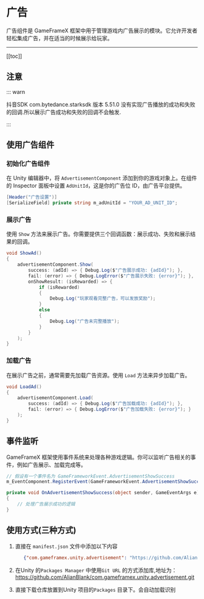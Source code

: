 # 广告

广告组件是 GameFrameX 框架中用于管理游戏内广告展示的模块。它允许开发者轻松集成广告，并在适当的时候展示给玩家。

---

[[toc]]

## 注意

::: warn

抖音SDK com.bytedance.starksdk 版本 5.51.0 没有实现广告播放的成功和失败的回调.所以展示广告成功和失败的回调不会触发.

:::

## 使用广告组件

### 初始化广告组件

在 Unity 编辑器中，将 `AdvertisementComponent` 添加到你的游戏对象上。在组件的 Inspector 面板中设置 `AdUnitId`，这是你的广告位
ID，由广告平台提供。

```csharp
[Header("广告设置")]
[SerializeField] private string m_adUnitId = "YOUR_AD_UNIT_ID";
```

### 展示广告

使用 `Show` 方法来展示广告。你需要提供三个回调函数：展示成功、失败和展示结果的回调。

```csharp
void ShowAd()
{
    advertisementComponent.Show(
        success: (adId) => { Debug.Log($"广告展示成功: {adId}"); },
        fail: (error) => { Debug.LogError($"广告展示失败: {error}"); },
        onShowResult: (isRewarded) => {
            if (isRewarded)
            {
                Debug.Log("玩家观看完整广告，可以发放奖励");
            }
            else
            {
                Debug.Log("广告未完整播放");
            }
        }
    );
}
```

### 加载广告

在展示广告之前，通常需要先加载广告资源。使用 `Load` 方法来异步加载广告。

```csharp
void LoadAd()
{
    advertisementComponent.Load(
        success: (adId) => { Debug.Log($"广告加载成功: {adId}"); },
        fail: (error) => { Debug.LogError($"广告加载失败: {error}"); }
    );
}
```

## 事件监听

GameFrameX 框架使用事件系统来处理各种游戏逻辑。你可以监听广告相关的事件，例如广告展示、加载完成等。

```csharp
// 假设有一个事件名为 GameFrameworkEvent.AdvertisementShowSuccess
m_EventComponent.RegisterEvent(GameFrameworkEvent.AdvertisementShowSuccess, OnAdvertisementShowSuccess);

private void OnAdvertisementShowSuccess(object sender, GameEventArgs e)
{
    // 处理广告展示成功的逻辑
}
```

## 使用方式(三种方式)

1. 直接在 `manifest.json` 文件中添加以下内容
   ```json
      {"com.gameframex.unity.advertisement": "https://github.com/AlianBlank/com.gameframex.unity.advertisement.git"}
    ```
2. 在Unity 的`Packages Manager` 中使用`Git URL`
   的方式添加库,地址为：https://github.com/AlianBlank/com.gameframex.unity.advertisement.git

3. 直接下载仓库放置到Unity 项目的`Packages` 目录下。会自动加载识别
